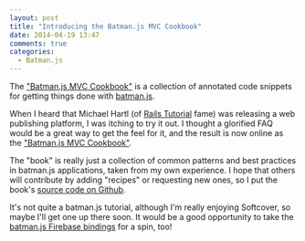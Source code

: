 ```yaml
---
layout: post
title: "Introducing the Batman.js MVC Cookbook"
date: 2014-04-19 13:47
comments: true
categories:
  - Batman.js
---
```


The ["Batman.js MVC Cookbook"](https://www.softcover.io/read/b5c051f3/batmanjs_mvc_cookbook) is a collection of annotated code snippets for getting things done with [batman.js](http://batmanjs.org).

<!-- more -->

When I heard that Michael Hartl (of [Rails Tutorial](http://railstutorial.com) fame) was releasing a web publishing platform, I was itching to try it out. I thought a glorified FAQ would be a great way to get the feel for it, and the result is now online as the ["Batman.js MVC Cookbook"](https://www.softcover.io/read/b5c051f3/batmanjs_mvc_cookbook).

The "book" is really just a collection of common patterns and best practices in batman.js applications, taken from my own experience. I hope that others will contribute by adding "recipes" or requesting new ones, so I put the book's [source code on Github](https://github.com/rmosolgo/batmanjs-mvc-cookbook).

It's not quite a batman.js tutorial, although I'm really enjoying Softcover, so maybe I'll get one up there soon. It would be a good opportunity to take the [batman.js Firebase bindings](https://github.com/rmosolgo/batfire) for a spin, too!
